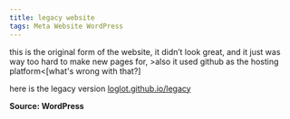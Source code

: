 ```yaml
---
title: legacy website
tags: Meta Website WordPress
---
```


this is the original form of the website, it didn’t look great, and it just was way too hard to make new pages for, >also it used github as the hosting platform<[what's wrong with that?]

here is the legacy version [loglot.github.io/legacy](https://loglot.github.io/legacy/)

**Source: WordPress**